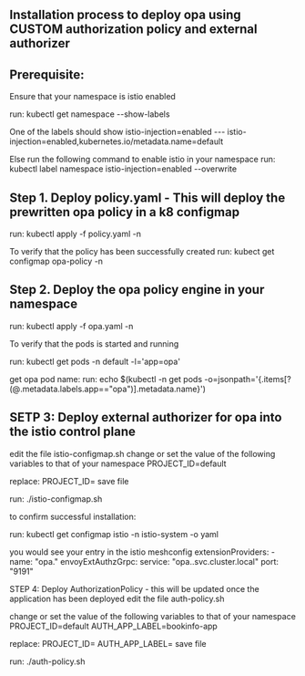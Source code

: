 Installation process to deploy opa using CUSTOM authorization policy and external authorizer
------------------------------------------------------------------------------------------------
Prerequisite:
------------
Ensure that your namespace is istio enabled

run: 
kubectl get namespace <your namespace> --show-labels

One of the labels should show istio-injection=enabled
 --- istio-injection=enabled,kubernetes.io/metadata.name=default

Else run the following command to enable istio in your namespace
 run:
 kubectl label namespace <your namespace> istio-injection=enabled --overwrite


Step 1. Deploy policy.yaml - This will deploy the prewritten opa policy in a k8 configmap
----------------------------------------------------------------------------------------
run:
kubectl apply -f policy.yaml -n <your namespace>

To verify that the policy has been successfully created
run:
kubect get configmap opa-policy -n <your namespace>


Step 2. Deploy the opa policy engine in your namespace
-------------------------------------------------------------------------------------
run:
kubectl apply -f opa.yaml -n <your namespace>

To verify that the pods is started and running

run:
kubectl get pods -n default -l='app=opa'

get opa pod name:
run:
echo $(kubectl -n <your namespace> get pods -o=jsonpath='{.items[?(@.metadata.labels.app=="opa")].metadata.name}')


SETP 3: Deploy external authorizer for opa into the istio control plane
-----------------------------------------------------------------------
edit the file istio-configmap.sh
change or set the value of the following variables to that of your namespace
PROJECT_ID=default

replace:
PROJECT_ID=<your namespace>
save file

run:
./istio-configmap.sh

to confirm successful installation:

run:
kubectl get configmap istio -n istio-system -o yaml

you would see your entry in the istio meshconfig
    extensionProviders:
    - name: "opa.<your namespace>"
      envoyExtAuthzGrpc:
        service: "opa.<your namespace>.svc.cluster.local"
        port: "9191"

STEP 4: Deploy AuthorizationPolicy - this will be updated once the application has been deployed
edit the file auth-policy.sh

change or set the value of the following variables to that of your namespace
PROJECT_ID=default
AUTH_APP_LABEL=bookinfo-app

replace:
PROJECT_ID=<your namespace>
AUTH_APP_LABEL=<app label>
save file

run:
./auth-policy.sh